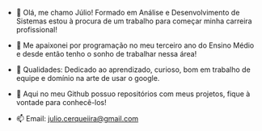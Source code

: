 - 👋 Olá, me chamo Júlio! Formado em Análise e Desenvolvimento de Sistemas estou à procura de um trabalho para começar minha carreira profissional!

- 🧡 Me apaixonei por programação no meu terceiro ano do Ensino Médio e desde então tenho o sonho de trabalhar nessa área!

- 💪 Qualidades: Dedicado ao aprendizado, curioso, bom em trabalho de equipe e domínio na arte de usar o google.

- 💼 Aqui no meu Github possuo repositórios com meus projetos, fique à vontade para conhecê-los! 

- 📫 Email: julio.cerqueiira@gmail.com

